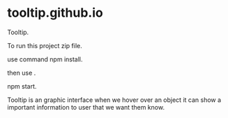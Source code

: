 # tooltip.github.io

Tooltip.

To run this project zip file.

use command npm install.

then use .

npm start.

Tooltip is an graphic interface when we hover over an object it can show a important information to user that we want them know.
